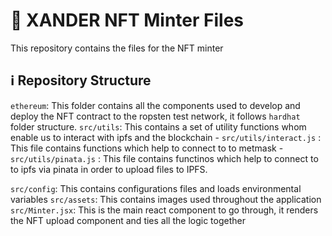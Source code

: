 # 📝 XANDER NFT Minter Files

This repository contains the files for the NFT minter

## ℹ️ Repository Structure
`ethereum`: This folder contains all the components used to develop and deploy the NFT contract to the ropsten test network, it follows `hardhat` folder structure.
`src/utils`: This contains a set of utility functions whom enable us to interact with ipfs and the blockchain
    - `src/utils/interact.js` : This file contains functions which help to connect to to metmask 
    - `src/utils/pinata.js` : This file contains functinos which help to connect to to ipfs via pinata in order to upload files to IPFS. 

`src/config`: This contains configurations files and loads environmental variables 
`src/assets`: This contains images used throughout the application
`src/Minter.jsx`: This is the main react component to go through, it renders the NFT upload component and ties all the logic together

